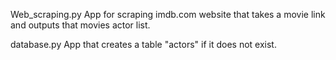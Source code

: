 Web_scraping.py
App for scraping imdb.com website that takes a movie link and outputs that movies actor list.

database.py
App that creates a table "actors" if it does not exist.